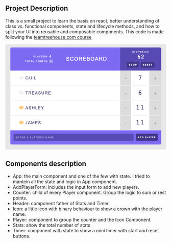 ## Project Description
This is a small project to learn the basis on react, better understanding of class vs. functional components, state and lifecycle methods, and how to split your UI into reusable and composable components. This code is made following the [teamtreehouse.com course](https://teamtreehouse.com/library/react-components)

<img src="doc/image-scoreboard.png" />

## Components description

- App: the main component and one of the few with state. I tried to mantein all the state and logic in App component.
- AddPlayerForm: includes the input form to add new players.
- Counter: child of every Player component. Group the logic to sum or rest points.
- Header: component father of Stats and Timer.
- Icon: a little icon with binary behaviour to show a crown with the player name.
- Player: component to group the counter and the Icon Component.
- Stats: show the total number of stats
- Timer: component with state to show a mini timer with start and reset buttons.


